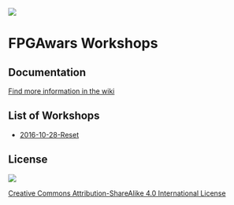 ![](https://github.com/FPGAwars/workshops/raw/master/wiki/FPGAwars-workshops-01.jpg)

# FPGAwars Workshops

## Documentation

[Find more information in the wiki](https://github.com/FPGAwars/workshops/wiki)

## List of Workshops

* [2016-10-28-Reset](2016-10-28-Reset)


## License

![](https://github.com/FPGAwars/workshops/raw/master/wiki/attribution-share-alike-creative-commons-license.png)

[Creative Commons Attribution-ShareAlike 4.0 International License](http://creativecommons.org/licenses/by-sa/4.0/)

